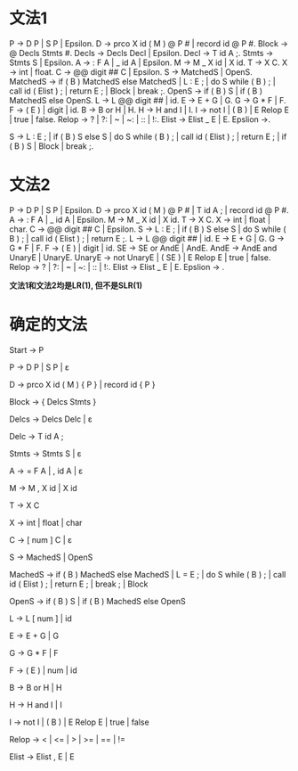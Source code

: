 # 文法1

P -> D P | S P | Epsilon.
D -> prco X id ( M ) @ P # | record id @ P #.
Block -> @ Decls Stmts #.
Decls -> Decls Decl | Epsilon.
Decl -> T id A ;.
Stmts -> Stmts S | Epsilon.
A -> : F A | _ id A | Epsilon.
M -> M _ X id | X id.
T -> X C.
X -> int | float.
C -> @@ digit ## C | Epsilon.
S -> MatchedS | OpenS.
MatchedS -> if ( B ) MatchedS else MatchedS | L : E ; | do S while ( B ) ; | call id ( Elist ) ; | return E ; | Block | break ;.
OpenS -> if ( B ) S | if ( B ) MatchedS else OpenS.
L -> L @@ digit ## | id.
E -> E + G | G.
G -> G * F | F.
F -> ( E ) | digit | id.
B -> B or H | H.
H -> H and I | I.
I -> not I | ( B ) | E Relop E | true | false.
Relop -> ? | ?: | ~ | ~: | :: | !:.
Elist -> Elist _ E | E.
Epslion ->.

S -> L : E ; | if ( B ) S else S | do S while ( B ) ; | call id ( Elist ) ; | return E ; | if ( B ) S | Block | break ;.
<!-- replace '{' with '@' 
    replace '}' with '#'
    replace ',' with '_'
    replace '[' with '@@'
    replace ']' with '##'
    replace '>' with '~'
    replace '<' with '?'
    replace '=' with ':'
    replace 'or' with 'o'
-->

# 文法2

P -> D P | S P | Epsilon.
D -> prco X id ( M ) @ P # | T id A ; | record id @ P #.
A -> : F A | _ id A | Epsilon.
M -> M _ X id | X id.
T -> X C.
X -> int | float | char.
C -> @@ digit ## C | Epsilon.
S -> L : E ; | if ( B ) S else S | do S while ( B ) ; | call id ( Elist ) ; | return E ;.
L -> L @@ digit ## | id.
E -> E + G | G.
G -> G * F | F.
F -> ( E ) | digit | id.
SE -> SE or AndE | AndE.
AndE -> AndE and UnaryE | UnaryE.
UnaryE -> not UnaryE | ( SE ) | E Relop E | true | false.
Relop -> ? | ?: | ~ | ~: | :: | !:.
Elist -> Elist _ E | E.
Epslion -> .

**文法1和文法2均是LR(1), 但不是SLR(1)**

# 确定的文法

Start -> P

P -> D P | S P | ε

D -> prco X id ( M ) { P } | record id { P }

Block -> { Delcs Stmts }

Delcs -> Delcs Delc | ε

Delc -> T id A ; 

Stmts -> Stmts S | ε

A -> = F A | , id A | ε

M -> M , X id | X id

T -> X C

X -> int | float | char 

C -> [ num ] C | ε

S -> MachedS | OpenS

MachedS -> if ( B ) MachedS else MachedS | L = E ; | do S while ( B ) ; | call id ( Elist ) ; | return E ; | break ; | Block

OpenS -> if ( B ) S | if ( B ) MachedS else OpenS

L -> L [ num ] | id

E -> E + G | G

G -> G * F | F

F -> ( E ) | num | id

B -> B or H | H

H -> H and I | I

I -> not I | ( B ) | E Relop E | true | false

Relop -> < | <= | > | >= | == | !=

Elist -> Elist , E | E